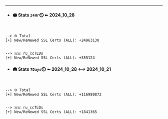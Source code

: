 

---
- #### 🖨️ **Stats** `24Hr`⏲️ ➼ 2024_10_28
```console


--> 🌐 Total
[+] New/ReNewed SSL Certs (ALL): +24963130


--> 🇷🇺 ru_ccTLDs
[+] New/ReNewed SSL Certs (ALL): +355124

```

- #### 🖨️ **Stats** `7Days`⏲️ ➼ 2024_10_28 <--> 2024_10_21
```console


--> 🌐 Total
[+] New/ReNewed SSL Certs (ALL): +116980872


--> 🇷🇺 ru_ccTLDs
[+] New/ReNewed SSL Certs (ALL): +1841365

```

